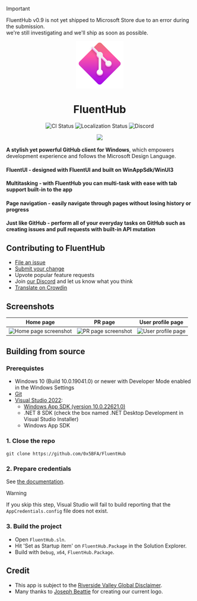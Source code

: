 > [!IMPORTANT]
> FluentHub v0.9 is not yet shipped to Microsoft Store due to an error during the submission.
> <br/>
> we're still investigating and we'll ship as soon as possible.

<p align="center">
  <img width="128" align="center" src="../assets/fluenthub.png" />
</p>
<h1 align="center">
  FluentHub
</h1>
<p align="center">
  <a style="text-decoration:none" href="https://github.com/0x5bfa/FluentHub/actions/workflows/ci.yml">
    <img src="https://github.com/0x5bfa/FluentHub/actions/workflows/ci.yml/badge.svg" alt="CI Status" /></a>
  <a style="text-decoration:none" href="https://crowdin.com/project/fluenthub">
    <img src="https://badges.crowdin.net/fluenthub/localized.svg" alt="Localization Status" /></a>
  <a style="text-decoration:none" href="https://dsc.gg/fluenthub">
    <img src="https://img.shields.io/discord/935562861701390336?label=Discord&color=7289da" alt="Discord" /></a>
</p>
<p align="center">
  <a title="Microsoft Store" target="_blank" href="https://apps.microsoft.com/store/detail/fluenthub/9nkb9hx8rjz3">
  <a style="text-decoration:none" href="https://apps.microsoft.com/detail/9NGHP3DX8HDX?launch=true&mode=full">
    <picture>
      <source media="(prefers-color-scheme: light)" srcset="https://get.microsoft.com/images/en-us%20dark.svg" width="200" />
      <img src="https://get.microsoft.com/images/en-us%20light.svg" width="200" />
    </picture></a>
</p>

**A stylish yet powerful GitHub client for Windows**, which empowers development experience and follows the Microsoft Design Language.

#### **FluentUI** - designed with FluentUI and built on WinAppSdk/WinUI3
#### **Multitasking** - with FluentHub you can multi-task with ease with tab support built-in to the app
#### **Page navigation** - easily navigate through pages without losing history or progress
#### **Just like GitHub** - perform all of your everyday tasks on GitHub such as creating issues and pull requests with built-in API mutation

<!--## 🎁 Getting started with FluentHub

You need Windows 10 or 11 to run FluentHub.

### GitHub

<a title="GitHub" href='https://github.com/0x5BFA/FluentHub/releases/latest'>
  <img width='175' src='https://user-images.githubusercontent.com/74561130/160255105-5e32f911-574f-4cc4-b90b-8769099086e4.png' alt='Get it from GitHub' />
</a>

Released builds can be manually downloaded from this [repository's releases page](https://github.com/FluentHub/FluentHub/releases).

Download the `FluentHub_<versionNumber>.msixbundle` file from the `Assets` section. In order to install the app, you can simply double-click on the .msixbundle file, and the app installer should automatically run. If that fails for any reason, you can try the following command with a PowerShell prompt:

```powershell
# NOTE: If you are using PowerShell 7+, please run
#   Import-Module Appx -UseWindowsPowerShell
# before using Add-AppxPackage.

Add-AppxPackage FluentHub_<versionNumber>.msixbundle
```-->

## Contributing to FluentHub
- [File an issue](https://github.com/FluentHub/FluentHub/issues/new/choose)
- [Submit your change](https://github.com/FluentHub/FluentHub/pulls)
- Upvote popular feature requests
- Join [our Discord](https://dsc.gg/fluenthub) and let us know what you think
- [Translate on Crowdin](https://crowdin.com/project/fluenthub)

## Screenshots

Home page|PR page|User profile page
---|---|---
![Home page screenshot](https://github.com/0x5bfa/FluentHub/assets/62196528/a31bdace-8700-4a6a-83e9-1cdc52955c4f)|![PR page screenshot](https://github.com/0x5bfa/FluentHub/assets/62196528/a29c4ef8-1fe5-47c3-be03-6afebe02c55b)|![User profile page](https://github.com/0x5bfa/FluentHub/assets/62196528/35ffbe36-00d3-4d04-9019-67307febfc95)

## Building from source

### Prerequistes

- Windows 10 (Build 10.0.19041.0) or newer with Developer Mode enabled in the Windows Settings
- [Git](https://git-scm.com/)
- [Visual Studio 2022](https://visualstudio.microsoft.com/vs/):
  - [Windows App SDK (version 10.0.22621.0)](https://developer.microsoft.com/en-us/windows/downloads/windows-sdk/)
  - .NET 8 SDK (check the box named .NET Desktop Development in Visual Studio Installer)
  - Windows App SDK

### 1. Close the repo

```git
git clone https://github.com/0x5BFA/FluentHub
```

### 2. Prepare credentials

See [the documentation](docs/credentials.md).

> [!WARNING]  
> If you skip this step, Visual Studio will fail to build reporting that the `AppCredentials.config` file does not exist.

### 3. Build the project

- Open `FluentHub.sln`.
- Hit 'Set as Startup item' on `FluentHub.Package` in the Solution Explorer.
- Build with `Debug`, `x64`, `FluentHub.Package`.

## Credit

- This app is subject to the [Riverside Valley Global Disclaimer](https://github.com/RiversideValley/.github/blob/main/DISCLAIMER.md).
- Many thanks to [Joseph Beattie](https://github.com/josephbeattie) for creating our current logo.
  
